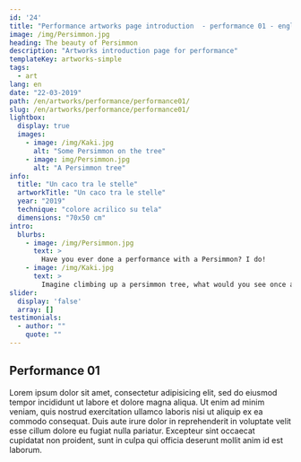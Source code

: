 ```yaml
---
id: '24'
title: "Performance artworks page introduction  - performance 01 - english"
image: /img/Persimmon.jpg
heading: The beauty of Persimmon
description: "Artworks introduction page for performance"
templateKey: artworks-simple
tags:
  - art
lang: en
date: "22-03-2019"
path: /en/artworks/performance/performance01/
slug: /en/artworks/performance/performance01/
lightbox:
  display: true
  images:
    - image: /img/Kaki.jpg
      alt: "Some Persimmon on the tree"
    - image: img/Persimmon.jpg
      alt: "A Persimmon tree"
info:
  title: "Un caco tra le stelle"
  artworkTitle: "Un caco tra le stelle"
  year: "2019"
  technique: "colore acrilico su tela"
  dimensions: "70x50 cm"  
intro:
  blurbs:
    - image: /img/Persimmon.jpg
      text: >
        Have you ever done a performance with a Persimmon? I do!
    - image: /img/Kaki.jpg
      text: >
        Imagine climbing up a persimmon tree, what would you see once at the top?
slider:
  display: 'false'
  array: []
testimonials:
  - author: ""
    quote: ""
---
```


## Performance 01

Lorem ipsum dolor sit amet, consectetur adipisicing elit, sed do eiusmod tempor incididunt ut labore et dolore magna aliqua. Ut enim ad minim veniam, quis nostrud exercitation ullamco laboris nisi ut aliquip ex ea commodo consequat. Duis aute irure dolor in reprehenderit in voluptate velit esse cillum dolore eu fugiat nulla pariatur. Excepteur sint occaecat cupidatat non proident, sunt in culpa qui officia deserunt mollit anim id est laborum.
